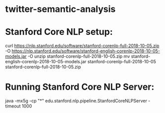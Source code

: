 # twitter-semantic-analysis

# Stanford Core NLP setup:
curl https://nlp.stanford.edu/software/stanford-corenlp-full-2018-10-05.zip -O https://nlp.stanford.edu/software/stanford-english-corenlp-2018-10-05-models.jar -O
unzip stanford-corenlp-full-2018-10-05.zip
mv stanford-english-corenlp-2018-10-05-models.jar stanford-corenlp-full-2018-10-05
stanford-corenlp-full-2018-10-05.zip

# Running Stanford Core NLP Server:
java -mx5g -cp "*" edu.stanford.nlp.pipeline.StanfordCoreNLPServer -timeout 1000
